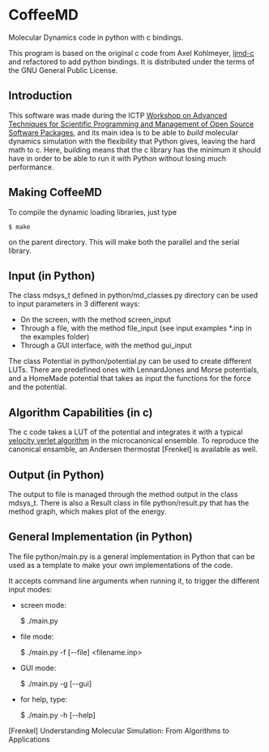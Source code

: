CoffeeMD
========

Molecular Dynamics code in python with c bindings.

This program is based on the original c code from Axel Kohlmeyer, 
[ljmd-c](https://github.com/akohlmey/ljmd-c) and refactored to
add python bindings. It is distributed under the terms of the GNU
General Public License.

Introduction
------------

This software was made during the ICTP [Workshop on Advanced Techniques 
for Scientific Programming and Management of Open Source Software 
Packages](http://cdsagenda5.ictp.it/full_display.php?ida=a13190), and
its main idea is to be able to *build* molecular dynamics simulation with
the flexibility that Python gives, leaving the hard math to c. Here, 
building means that the c library has the minimum it should have in order
to be able to run it with Python without losing much performance.

Making CoffeeMD
---------------

To compile the dynamic loading libraries, just type 

    $ make

on the parent directory. This will make both the parallel and the
serial library.

Input (in Python)
-----------------

The class mdsys_t defined in python/md_classes.py directory can be
used to input parameters in 3 different ways:

- On the screen, with the method screen_input
- Through a file, with the method file_input (see input examples *.inp
  in the examples folder)
- Through a GUI interface, with the method gui_input

The class Potential in python/potential.py can be used to create
different LUTs. There are predefined ones with LennardJones and
Morse potentials, and a HomeMade potential that takes as input
the functions for the force and the potential.

Algorithm Capabilities (in c)
-----------------------------

The c code takes a LUT of the potential and integrates it with a
typical [velocity verlet algorithm](http://en.wikipedia.org/wiki/Verlet_integration) in the microcanonical
ensemble. To reproduce the canonical ensamble, an Andersen
thermostat [Frenkel] is available as well.


Output (in Python)
------------------

The output to file is managed through the method output in the
class mdsys_t. There is also a Result class in file python/result.py
that has the method graph, which makes plot of the energy.

General Implementation (in Python)
----------------------------------

The file python/main.py is a general implementation in Python that 
can be used as a template to make your own implementations of the code.

It accepts command line arguments when running it, to trigger the 
different input modes:

- screen mode:

    $ ./main.py

- file mode:

    $ ./main.py -f [--file] <filename.inp>

- GUI mode:

    $ ./main.py -g [--gui]

- for help, type:

    $ ./main.py -h [--help]

[Frenkel] Understanding Molecular Simulation: From Algorithms to Applications
